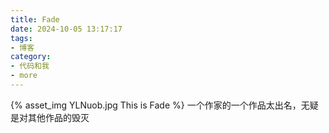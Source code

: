 ```yaml
---
title: Fade
date: 2024-10-05 13:17:17
tags:
- 博客
category:
- 代码和我
- more
---
```

{% asset_img YLNuob.jpg This is Fade %}
一个作家的一个作品太出名，无疑是对其他作品的毁灭